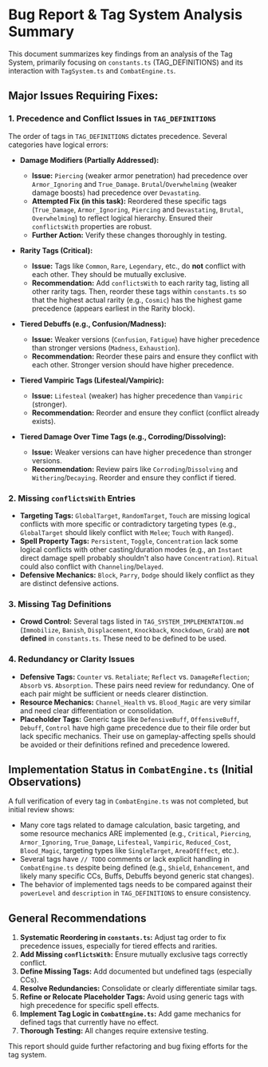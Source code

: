 # Bug Report & Tag System Analysis Summary

This document summarizes key findings from an analysis of the Tag System, primarily focusing on `constants.ts` (TAG_DEFINITIONS) and its interaction with `TagSystem.ts` and `CombatEngine.ts`.

## Major Issues Requiring Fixes:

### 1. Precedence and Conflict Issues in `TAG_DEFINITIONS`

The order of tags in `TAG_DEFINITIONS` dictates precedence. Several categories have logical errors:

*   **Damage Modifiers (Partially Addressed):**
    *   **Issue:** `Piercing` (weaker armor penetration) had precedence over `Armor_Ignoring` and `True_Damage`. `Brutal`/`Overwhelming` (weaker damage boosts) had precedence over `Devastating`.
    *   **Attempted Fix (in this task):** Reordered these specific tags (`True_Damage`, `Armor_Ignoring`, `Piercing` and `Devastating`, `Brutal`, `Overwhelming`) to reflect logical hierarchy. Ensured their `conflictsWith` properties are robust.
    *   **Further Action:** Verify these changes thoroughly in testing.

*   **Rarity Tags (Critical):**
    *   **Issue:** Tags like `Common`, `Rare`, `Legendary`, etc., do **not** conflict with each other. They should be mutually exclusive.
    *   **Recommendation:** Add `conflictsWith` to each rarity tag, listing all other rarity tags. Then, reorder these tags within `constants.ts` so that the highest actual rarity (e.g., `Cosmic`) has the highest game precedence (appears earliest in the Rarity block).

*   **Tiered Debuffs (e.g., Confusion/Madness):**
    *   **Issue:** Weaker versions (`Confusion`, `Fatigue`) have higher precedence than stronger versions (`Madness`, `Exhaustion`).
    *   **Recommendation:** Reorder these pairs and ensure they conflict with each other. Stronger version should have higher precedence.

*   **Tiered Vampiric Tags (Lifesteal/Vampiric):**
    *   **Issue:** `Lifesteal` (weaker) has higher precedence than `Vampiric` (stronger).
    *   **Recommendation:** Reorder and ensure they conflict (conflict already exists).

*   **Tiered Damage Over Time Tags (e.g., Corroding/Dissolving):**
    *   **Issue:** Weaker versions can have higher precedence than stronger versions.
    *   **Recommendation:** Review pairs like `Corroding`/`Dissolving` and `Withering`/`Decaying`. Reorder and ensure they conflict if tiered.

### 2. Missing `conflictsWith` Entries

*   **Targeting Tags:** `GlobalTarget`, `RandomTarget`, `Touch` are missing logical conflicts with more specific or contradictory targeting types (e.g., `GlobalTarget` should likely conflict with `Melee`; `Touch` with `Ranged`).
*   **Spell Property Tags:** `Persistent`, `Toggle`, `Concentration` lack some logical conflicts with other casting/duration modes (e.g., an `Instant` direct damage spell probably shouldn't also have `Concentration`). `Ritual` could also conflict with `Channeling`/`Delayed`.
*   **Defensive Mechanics:** `Block`, `Parry`, `Dodge` should likely conflict as they are distinct defensive actions.

### 3. Missing Tag Definitions

*   **Crowd Control:** Several tags listed in `TAG_SYSTEM_IMPLEMENTATION.md` (`Immobilize`, `Banish`, `Displacement`, `Knockback`, `Knockdown`, `Grab`) are **not defined** in `constants.ts`. These need to be defined to be used.

### 4. Redundancy or Clarity Issues

*   **Defensive Tags:** `Counter` vs. `Retaliate`; `Reflect` vs. `DamageReflection`; `Absorb` vs. `Absorption`. These pairs need review for redundancy. One of each pair might be sufficient or needs clearer distinction.
*   **Resource Mechanics:** `Channel_Health` vs. `Blood_Magic` are very similar and need clear differentiation or consolidation.
*   **Placeholder Tags:** Generic tags like `DefensiveBuff`, `OffensiveBuff`, `Debuff`, `Control` have high game precedence due to their file order but lack specific mechanics. Their use on gameplay-affecting spells should be avoided or their definitions refined and precedence lowered.

## Implementation Status in `CombatEngine.ts` (Initial Observations)

A full verification of every tag in `CombatEngine.ts` was not completed, but initial review shows:

*   Many core tags related to damage calculation, basic targeting, and some resource mechanics ARE implemented (e.g., `Critical`, `Piercing`, `Armor_Ignoring`, `True_Damage`, `Lifesteal`, `Vampiric`, `Reduced_Cost`, `Blood_Magic`, targeting types like `SingleTarget`, `AreaOfEffect`, etc.).
*   Several tags have `// TODO` comments or lack explicit handling in `CombatEngine.ts` despite being defined (e.g., `Shield`, `Enhancement`, and likely many specific CCs, Buffs, Debuffs beyond generic stat changes).
*   The behavior of implemented tags needs to be compared against their `powerLevel` and `description` in `TAG_DEFINITIONS` to ensure consistency.

## General Recommendations

1.  **Systematic Reordering in `constants.ts`:** Adjust tag order to fix precedence issues, especially for tiered effects and rarities.
2.  **Add Missing `conflictsWith`:** Ensure mutually exclusive tags correctly conflict.
3.  **Define Missing Tags:** Add documented but undefined tags (especially CCs).
4.  **Resolve Redundancies:** Consolidate or clearly differentiate similar tags.
5.  **Refine or Relocate Placeholder Tags:** Avoid using generic tags with high precedence for specific spell effects.
6.  **Implement Tag Logic in `CombatEngine.ts`:** Add game mechanics for defined tags that currently have no effect.
7.  **Thorough Testing:** All changes require extensive testing.

This report should guide further refactoring and bug fixing efforts for the tag system.

